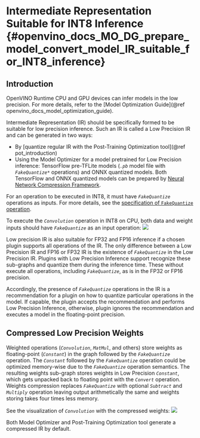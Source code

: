 # Intermediate Representation Suitable for INT8 Inference {#openvino_docs_MO_DG_prepare_model_convert_model_IR_suitable_for_INT8_inference}

## Introduction

OpenVINO Runtime CPU and GPU devices can infer models in the low precision. 
For more details, refer to the [Model Optimization Guide](@ref openvino_docs_model_optimization_guide).

Intermediate Representation (IR) should be specifically formed to be suitable for low precision inference. 
Such an IR is called a Low Precision IR and can be generated in two ways:
- By [quantize regular IR with the Post-Training Optimization tool](@ref pot_introduction)
- Using the Model Optimizer for a model pretrained for Low Precision inference: TensorFlow pre-TFLite models (*`.pb`* model file with *`FakeQuantize*`* operations) and ONNX quantized models.
Both TensorFlow and ONNX quantized models can be prepared by [Neural Network Compression Framework](https://github.com/openvinotoolkit/nncf/blob/develop/README.md).

For an operation to be executed in INT8, it must have *`FakeQuantize`* operations as inputs.
For more details, see the [specification of `FakeQuantize` operation](../../../ops/quantization/FakeQuantize_1.md). 

To execute the *`Convolution`* operation in INT8 on CPU, both data and weight inputs should have *`FakeQuantize`* as an input operation:
![](../../img/expanded_int8_Convolution_weights.png)

Low precision IR is also suitable for FP32 and FP16 inference if a chosen plugin supports all operations of the IR. The only difference between a Low Precision IR and FP16 or FP32 IR is the existence of *`FakeQuantize`* in the Low Precision IR. 
Plugins with Low Precision Inference support recognize these sub-graphs and quantize them during the inference time. 
These without execute all operations, including *`FakeQuantize`*, as is in the FP32 or FP16 precision.   

Accordingly, the presence of *`FakeQuantize`* operations in the IR is a recommendation for a plugin on how to quantize particular operations in the model. 
If capable, the plugin accepts the recommendation and performs Low Precision Inference, otherwise, plugin ignores the recommendation and executes a model in the floating-point precision. 

## Compressed Low Precision Weights

Weighted operations (*`Convolution`*, *`MatMul`*, and others) store weights as floating-point (*`Constant`*) in the graph followed by the *`FakeQuantize`* operation. 
The *`Constant`* followed by the *`FakeQuantize`* operation could be optimized memory-wise due to the *`FakeQuantize`* operation semantics. 
The resulting weights sub-graph stores weights in Low Precision *`Constant`*, which gets unpacked back to floating point with the *`Convert`* operation. 
Weights compression replaces *`FakeQuantize`* with optional *`Subtract`* and *`Multiply`* operation leaving output arithmetically the same and weights storing takes four times less memory.

See the visualization of *`Convolution`* with the compressed weights:
![](../../img/compressed_int8_Convolution_weights.png)

Both Model Optimizer and Post-Training Optimization tool generate a compressed IR by default.
